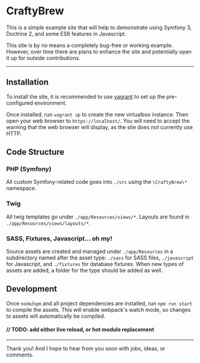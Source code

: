 # CraftyBrew

This is a simple example site that will help to demonstrate using Symfony 3, 
Doctrine 2, and some ES6 features in Javascript.

This site is by no means a completely bug-free or working example. However,
over time there are plans to enhance the site and potentially open it up for
outside contributions.

---

## Installation

To install the site, it is recommended to use [vagrant](https://www.vagrantup.com/downloads.html)
to set up the pre-configured environment.

Once installed, run `vagrant up` to create the new virtualbox instance. Then
open your web browser to `https://localhost/`. You will need to accept the
warning that the web browser will display, as the site does not currently use
HTTP.

## Code Structure

### PHP (Symfony)

All custom Symfony-related code goes into `./src` using the `\CraftyBrew\*` namespace. 

### Twig

All twig templates go under `./app/Resources/views/*`. Layouts are found in `./app/Resources/views/layouts/*`.

### SASS, Fixtures, Javascript... oh my!

Source assets are created and managed under `./app/Resources` in a subdirectory named after the asset type: `./sass` for SASS files, `./javascript` for Javascript, and `./fixtures` for database fixtures. When new types of assets are added, a folder for the type should be added as well.

## Development

Once `node`/`npm` and all project dependencies are installed, run `npm run start` to compile the assets. This will enable webpack's watch mode, so changes to assets will automatically be compiled.

#### // TODO: add either live reload, or hot module replacement

---

Thank you! And I hope to hear from you soon with jobs, ideas, or comments.
